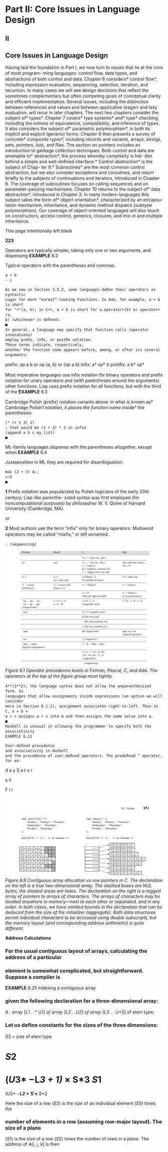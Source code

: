 # Part II: Core Issues in Language Design

## **II**

## **Core Issues in Language Design**

Having laid the foundation in Part I, we now turn to issues that lie at the core of most program-
ming languages: control ﬂow, data types, and abstractions of both control and data.
Chapter 6 considers* control ﬂow*, including expression evaluation, sequencing, selection,
iteration, and recursion. In many cases we will see design decisions that reﬂect the sometimes
complementary but often competing goals of conceptual clarity and efﬁcient implementation.
Several issues, including the distinction between references and values and between applicative
(eager) and lazy evaluation, will recur in later chapters.
The next two chapters consider the subject of* types*. Chapter 7 covers* type systems* and* type*
*checking*, including the notions of equivalence, compatibility, and inference of types. It also
considers the subject of* parametric polymorphism*, in both its implicit and explicit (generic)
forms. Chapter 8 then presents a survey of concrete* composite types*, including records and
variants, arrays, strings, sets, pointers, lists, and ﬁles. The section on pointers includes an
introduction to garbage collection techniques.
Both control and data are amenable to* abstraction*, the process whereby complexity is hid-
den behind a simple and well-deﬁned interface.* Control abstraction* is the subject of Chap-
ter 9.* Subroutines* are the most common control abstraction, but we also consider exceptions
and coroutines, and return brieﬂy to the subjects of continuations and iterators, introduced in
Chapter 6. The coverage of subroutines focuses on calling sequences and on parameter-passing
mechanisms.
Chapter 10 returns to the subject of* data abstraction*, introduced in Chapter 3. In many
modern languages this subject takes the form of* object orientation*, characterized by an encapsu-
lation mechanism, inheritance, and dynamic method dispatch (subtype polymorphism). Our
coverage of object-oriented languages will also touch on constructors, access control, generics,
closures, and mix-in and multiple inheritance.

This page intentionally left blank

**223**

Operators are typically simpler, taking only one or two arguments, and dispensing
**EXAMPLE** 6.2

Typical operators
with the parentheses and commas:

```
a + b
- c
```

```
As we saw in Section 3.5.2, some languages deﬁne their operators as syntactic
sugar for more “normal”-looking functions. In Ada, for example, a + b is short
for "+"(a, b); in C++, a + b is short for a.operator+(b) or operator+(a,
b) (whichever is deﬁned).
■
In general, a language may specify that function calls (operator invocations)
employ preﬁx, inﬁx, or postﬁx notation.
These terms indicate, respectively,
whether the function name appears before, among, or after its several arguments:
```

preﬁx:
*op* a b
or
*op* (a, b)
or
(*op* a b)
inﬁx:
a* op* b
postﬁx:
a b* op*

Most imperative languages use inﬁx notation for binary operators and preﬁx
notation for unary operators and (with parentheses around the arguments) other
functions. Lisp uses preﬁx notation for all functions, but with the third of the
**EXAMPLE** 6.3

Cambridge Polish (preﬁx)
notation
variants above: in what is known as* Cambridge Polish*1 notation, it places the
function name* inside* the parentheses:

```
(* (+ 1 3) 2)
; that would be (1 + 3) * 2 in infix
(append a b c my_list)
■
```

ML-family languages dispense with the parentheses altogether, except when
**EXAMPLE** 6.4

Juxtaposition in ML
they are required for disambiguation:

```
max (2 + 3) 4;;
=⇒5
■
```

**1**
Preﬁx notation was popularized by Polish logicians of the early 20th century; Lisp-like parenthe-
sized syntax was ﬁrst employed (for noncomputational purposes) by philosopher W. V. Quine of
Harvard University (Cambridge, MA).

or

**2**
Most authors use the term “inﬁx” only for binary operators. Multiword operators may be called
“mixﬁx,” or left unnamed.

```
, (sequencing)
```


![Figure 6.1 Operator precedence...](images/page_261_vector_480.png)
*Figure 6.1 Operator precedence levels in Fortran, Pascal, C, and Ada. The operators at the top of the ﬁgure group most tightly.*

```
4**(3**2); the language syntax does not allow the unparenthesized form. In
languages that allow assignments inside expressions (an option we will consider
more in Section 6.1.2), assignment associates right-to-left. Thus in C, a = b =
a + c assigns a + c into b and then assigns the same value into a.
■
Haskell is unusual in allowing the programmer to specify both the associativity
EXAMPLE 6.11
```

```
User-deﬁned precedence
and associativity in Haskell
and the precedence of user-deﬁned operators. The predeﬁned ^ operator, for ex-
```

d
a
y
S
a
t
u
r

s
h

F
i
r


![Figure 8.9 Contiguous array...](images/page_404_vector_279.png)
*Figure 8.9 Contiguous array allocation vs row pointers in C. The declaration on the left is a true two-dimensional array. The slashed boxes are NUL bytes; the shaded areas are holes. The declaration on the right is a ragged array of pointers to arrays of characters. The arrays of characters may be located anywhere in memory—next to each other or separated, and in any order. In both cases, we have omitted bounds in the declaration that can be deduced from the size of the initializer (aggregate). Both data structures permit individual characters to be accessed using double subscripts, but the memory layout (and corresponding address arithmetic) is quite different.*

**Address Calculations**

### For the usual contiguous layout of arrays, calculating the address of a particular

### element is somewhat complicated, but straightforward. Suppose a compiler is

**EXAMPLE** 8.25
Indexing a contiguous array
### given the following declaration for a three-dimensional array:

A : array [*L*1 . .* U*1] of array [*L*2 . .*U*2] of array [*L*3 . .* U*3] of elem type;

### Let us deﬁne constants for the sizes of the three dimensions:

*S*3
= size of elem type

*S*2
=
(*U*3* −**L*3 + 1)* ×** S*3
*S*1
=
(*U*2* −**L*2 + 1)* ×** S*2

Here the size of a row (*S*2) is the size of an individual element (*S*3) times the
### number of elements in a row (assuming row-major layout). The size of a plane

(*S*1) is the size of a row (*S*2) times the number of rows in a plane. The address of
A[i, j, k] is then
